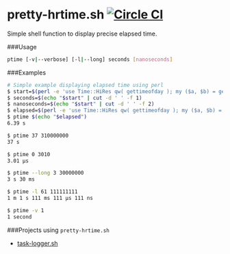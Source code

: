 pretty-hrtime.sh [![Circle CI](https://circleci.com/gh/posva/pretty-hrtime.sh.svg?style=svg)](https://circleci.com/gh/posva/pretty-hrtime.sh)
===

Simple shell function to display precise elapsed time.

###Usage
```bash
ptime [-v|--verbose] [-l|--long] seconds [nanoseconds]
```

###Examples
```bash
# Simple example displaying elapsed time using perl
$ start=$(perl -e 'use Time::HiRes qw( gettimeofday ); my ($a, $b) = gettimeofday; $ts = $a; $tn = $b * 1000; print "$ts $tn";')
$ seconds=$(echo "$start" | cut -d ' ' -f 1) 
$ nanoseconds=$(echo "$start" | cut -d ' ' -f 2) 
$ elapsed=$(perl -e 'use Time::HiRes qw( gettimeofday ); my ($a, $b) = gettimeofday; $ts = $a - '"$seconds"'; $tn = $b * 1000 - '"$nanoseconds"'; print "$ts $tn";')
$ ptime $(echo "$elapsed")
6.39 s

$ ptime 37 310000000
37 s

$ ptime 0 3010
3.01 μs

$ ptime --long 3 30000000
3 s 30 ms

$ ptime -l 61 111111111
1 m 1 s 111 ms 111 μs 111 ns

$ ptime -v 1
1 second
```

###Projects using `pretty-hrtime.sh`

- [task-logger.sh](https://github.com/posva/task-logger.sh)

